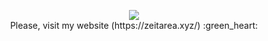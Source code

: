 <p align='center'>
  <img src='https://img1.wikia.nocookie.net/__cb20140125133103/terraria/ru/images/7/74/%D0%A1%D0%BA%D0%B5%D0%BB%D0%B5%D1%82%D1%80%D0%BE%D0%BD-%D0%BA%D1%80%D1%83%D1%82%D0%B0%D1%8F-%D0%B1%D0%B0%D1%88%D0%BA%D0%B0.gif'><br>
  Please, visit my website (https://zeitarea.xyz/) :green_heart:
</p>
